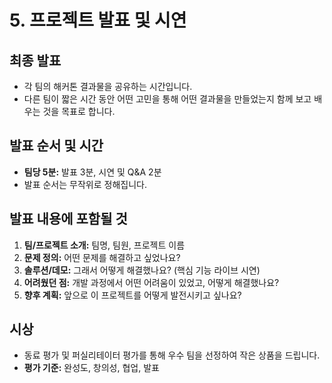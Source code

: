 
# 5. 프로젝트 발표 및 시연

## 최종 발표
- 각 팀의 해커톤 결과물을 공유하는 시간입니다.
- 다른 팀이 짧은 시간 동안 어떤 고민을 통해 어떤 결과물을 만들었는지 함께 보고 배우는 것을 목표로 합니다.

## 발표 순서 및 시간
- **팀당 5분:** 발표 3분, 시연 및 Q&A 2분
- 발표 순서는 무작위로 정해집니다.

## 발표 내용에 포함될 것
1. **팀/프로젝트 소개:** 팀명, 팀원, 프로젝트 이름
2. **문제 정의:** 어떤 문제를 해결하고 싶었나요?
3. **솔루션/데모:** 그래서 어떻게 해결했나요? (핵심 기능 라이브 시연)
4. **어려웠던 점:** 개발 과정에서 어떤 어려움이 있었고, 어떻게 해결했나요?
5. **향후 계획:** 앞으로 이 프로젝트를 어떻게 발전시키고 싶나요?

## 시상
- 동료 평가 및 퍼실리테이터 평가를 통해 우수 팀을 선정하여 작은 상품을 드립니다.
- **평가 기준:** 완성도, 창의성, 협업, 발표
